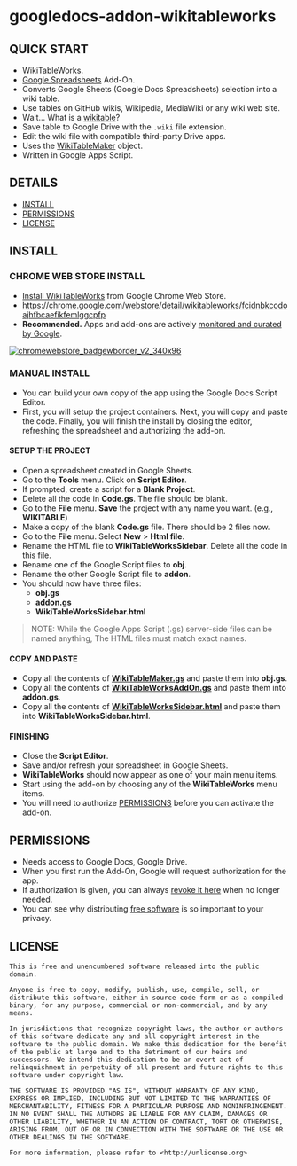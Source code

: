# googledocs-addon-wikitableworks

## QUICK START

  + WikiTableWorks.
  + [Google Spreadsheets](http://www.google.com/sheets/about/) Add-On.
  + Converts Google Sheets (Google Docs Spreadsheets) selection into a wiki table.
  + Use tables on GitHub wikis, Wikipedia, MediaWiki or any wiki web site.
  + Wait... What is a [wikitable](http://simple.wikipedia.org/wiki/Wikipedia:Wikitable)?
  + Save table to Google Drive with the `.wiki` file extension.
  + Edit the wiki file with compatible third-party Drive apps.
  + Uses the [WikiTableMaker](https://github.com/pffy/googledocs-addon-wikitable) object.
  + Written in Google Apps Script.


## DETAILS
  + [INSTALL](#install)
  + [PERMISSIONS](#permissions)
  + [LICENSE](#license)


## INSTALL

### CHROME WEB STORE INSTALL

  + [Install WikiTableWorks](https://chrome.google.com/webstore/detail/wikitableworks/fcidnbkcodoajhfbcaefikfemlggcpfp)
  from Google Chrome Web Store.
  + https://chrome.google.com/webstore/detail/wikitableworks/fcidnbkcodoajhfbcaefikfemlggcpfp
  + **Recommended.** Apps and add-ons are actively [monitored and curated by Google](https://support.google.com/chrome_webstore/answer/1050586).

[![chromewebstore_badgewborder_v2_340x96](https://cloud.githubusercontent.com/assets/7258373/6788162/ee497942-d154-11e4-934d-ef386061181d.png)](https://chrome.google.com/webstore/detail/wikitableworks/fcidnbkcodoajhfbcaefikfemlggcpfp)

### MANUAL INSTALL

  + You can build your own copy of the app using the Google Docs Script Editor.
  + First, you will setup the project containers. Next, you will copy and paste the code. Finally, you will finish the install by closing the editor, refreshing the spreadsheet and authorizing the add-on.

#### SETUP THE PROJECT

  + Open a spreadsheet created in Google Sheets.
  + Go to the **Tools** menu. Click on **Script Editor**.
  + If prompted, create a script for a **Blank Project**.
  + Delete all the code in **Code.gs**. The file should be blank.
  + Go to the **File** menu. **Save** the project with any name you want. (e.g., **WIKITABLE**)
  + Make a copy of the blank **Code.gs** file. There should be 2 files now.
  + Go to the **File** menu. Select **New** > **Html file**.
  + Rename the HTML file to **WikiTableWorksSidebar**. Delete all the code in this file.
  + Rename one of the Google Script files to **obj**.
  + Rename the other Google Script file to **addon**.
  + You should now have three files:
    + **obj.gs**
    + **addon.gs**
    + **WikiTableWorksSidebar.html**

> NOTE: While the Google Apps Script (.gs) server-side files can be named anything,
The HTML files must match exact names.


#### COPY AND PASTE

  + Copy all the contents of [**WikiTableMaker.gs**](https://raw.githubusercontent.com/pffy/googledocs-addon-wikitableworks/master/WikiTableMaker.gs) and paste them into **obj.gs**.
  + Copy all the contents of [**WikiTableWorksAddOn.gs**](https://github.com/pffy/googledocs-addon-wikitableworks/blob/master/WikiTableWorksAddOn.gs) and paste them into **addon.gs**.
  + Copy all the contents of [**WikiTableWorksSidebar.html**](https://raw.githubusercontent.com/pffy/googledocs-addon-wikitableworks/master/WikiTableWorksSidebar.html) and paste them into **WikiTableWorksSidebar.html**.

#### FINISHING

  + Close the **Script Editor**.
  + Save and/or refresh your spreadsheet in Google Sheets.
  + **WikiTableWorks** should now appear as one of your main menu items.
  + Start using the add-on by choosing any of the **WikiTableWorks** menu items.
  + You will need to authorize [PERMISSIONS](#permissions) before you can activate the add-on.


## PERMISSIONS
  + Needs access to Google Docs, Google Drive.
  + When you first run the Add-On, Google will request authorization for the app.
  + If authorization is given,
  you can always [revoke it here](https://security.google.com/settings/security/permissions) when
  no longer needed.
  + You can see why distributing [free software](https://www.gnu.org/philosophy/free-sw.html)
   is so important to your privacy.


## LICENSE

```
This is free and unencumbered software released into the public domain.

Anyone is free to copy, modify, publish, use, compile, sell, or
distribute this software, either in source code form or as a compiled
binary, for any purpose, commercial or non-commercial, and by any
means.

In jurisdictions that recognize copyright laws, the author or authors
of this software dedicate any and all copyright interest in the
software to the public domain. We make this dedication for the benefit
of the public at large and to the detriment of our heirs and
successors. We intend this dedication to be an overt act of
relinquishment in perpetuity of all present and future rights to this
software under copyright law.

THE SOFTWARE IS PROVIDED "AS IS", WITHOUT WARRANTY OF ANY KIND,
EXPRESS OR IMPLIED, INCLUDING BUT NOT LIMITED TO THE WARRANTIES OF
MERCHANTABILITY, FITNESS FOR A PARTICULAR PURPOSE AND NONINFRINGEMENT.
IN NO EVENT SHALL THE AUTHORS BE LIABLE FOR ANY CLAIM, DAMAGES OR
OTHER LIABILITY, WHETHER IN AN ACTION OF CONTRACT, TORT OR OTHERWISE,
ARISING FROM, OUT OF OR IN CONNECTION WITH THE SOFTWARE OR THE USE OR
OTHER DEALINGS IN THE SOFTWARE.

For more information, please refer to <http://unlicense.org>

```

